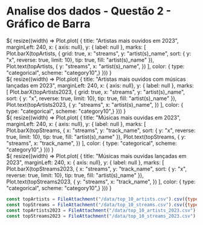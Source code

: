 # Analise dos dados - Questão 2 - Gráfico de Barra
  <div class="card">${ 
    resize((width) => Plot.plot( {
        title: "Artistas mais ouvidos em 2023",
        marginLeft: 240,
        x: { axis: null},
        y: { label: null },
            marks: [
                    Plot.barX(topArtists, {
                        grid: true,
                        x: "streams",
                        y: "artist(s)_name",
                        sort: { y: "x", reverse: true, limit: 10},
                        tip: true,
                        fill: "artist(s)_name"
                    }), 
                    Plot.text(topArtists, {
                        y: "streams",
                        x: "artist(s)_name",
                    })  
                ],
            color: {
                type: "categorical",
                scheme: "category10",} 
    })) }</div> 
  <div class="card">${ 
    resize((width) => Plot.plot( {
        title: "Artistas mais ouvidos com músicas lançadas em 2023",
        marginLeft: 240,
        x: { axis: null},
        y: { label: null },
            marks: [
                    Plot.barX(topArtists2023, {
                        grid: true,
                        x: "streams",
                        y: "artist(s)_name",
                        sort: { y: "x", reverse: true, limit: 10},
                        tip: true,
                        fill: "artist(s)_name"
                    }), 
                    Plot.text(topArtists2023, {
                        y: "streams",
                        x: "artist(s)_name",
                    })  
                ],
            color: {
                type: "categorical",
                scheme: "category10",} 
    })) }</div> 



  <div class="card">${ 
    resize((width) => Plot.plot( {
        title: "Músicas mais ouvidas em 2023",
        marginLeft: 240,
        x: { axis: null},
        y: { label: null },
            marks: [
                    Plot.barX(topStreams, {
                        x: "streams",
                        y: "track_name",
                        sort: { y: "x", reverse: true, limit: 10},
                        tip: true,
                        fill: "artist(s)_name"
                    }), 
                    Plot.text(topStreams, {
                        y: "streams",
                        x: "track_name",
                    })  
                ],
            color: {
                type: "categorical",
                scheme: "category10",} 
    })) }</div> 
  <div class="card">${ 
    resize((width) => Plot.plot( {
        title: "Músicas mais ouvidas lançadas em 2023",
        marginLeft: 240,
        x: { axis: null},
        y: { label: null },
            marks: [
                    Plot.barX(topStreams2023, {
                        x: "streams",
                        y: "track_name",
                        sort: { y: "x", reverse: true, limit: 10},
                        tip: true,
                        fill: "artist(s)_name"
                    }), 
                    Plot.text(topStreams2023, {
                        y: "streams",
                        x: "track_name",
                    })  
                ],
            color: {
                type: "categorical",
                scheme: "category10",} 
    })) }</div> 

 



 ```js 
 const topArtists = FileAttachment("/data/top_10_artists.csv").csv({typed:true}); 
 const topStreams = FileAttachment("/data/top_10_streams.csv").csv({typed:true}); 
 const topArtists2023 = FileAttachment("/data/top_10_artists_2023.csv").csv({typed:true}); 
 const topStreams2023 = FileAttachment("/data/top_10_streams_2023.csv").csv({typed:true}); 
 ```
 